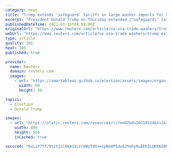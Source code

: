 ```yaml
---
category: news
title: "Trump extends 'safeguard' tariffs on large washer imports for two years"
excerpt: "President Donald Trump on Thursday extended \"safeguard\" tariffs on large residential washers for another two years in a move that further shields domestic manufacturers such as Whirlpool Corp from import competition."
publishedDateTime: 2021-01-15T04:59:00Z
originalUrl: "https://www.reuters.com/article/us-usa-trade-washers/trump-extends-safeguard-tariffs-on-large-washer-imports-for-two-years-idUSKBN29J2SD?edition-redirect=ca"
webUrl: "https://www.reuters.com/article/us-usa-trade-washers/trump-extends-safeguard-tariffs-on-large-washer-imports-for-two-years-idUSKBN29J2SD?edition-redirect=ca"
type: article
quality: 105
heat: 105
published: true

provider:
  name: Reuters
  domain: reuters.com
  images:
    - url: "https://smartableai.github.io/election/assets/images/organizations/reuters.com-50x50.jpg"
      width: 50
      height: 50

topics:
  - Election
  - Donald Trump

images:
  - url: "https://static.reuters.com/resources/r/?m=02&d=20210114&t=2&i=1547836161&r=LYNXMPEH0D1KA&w=800"
    width: 800
    height: 564
    isCached: true

secured: "KxLif7Tf/9tctjxlRk41ILcr4WyTdX++CpNxOPSdv6JYehy9ukEh3LOKRKIN9pX3lvftt7mrt6H2Ws1aR9ATkENUekDNGvXnf2Htob/77G1rN/7w4ttvX0RzJLm5hLxijHZnzY8yhT/CTPH26ZD7FTOErLktd7wgN0r15PX0TDAsXNDm1OtAUugJ4c8qAM/rjF9PGy195SQGi/p13YahPVBKU5sgE6ypOlfU/Lwii9SLOv9sA7CgBElf3tt9PXAE/0MnDHLCEsSsx1LoWgmzAxQKREu/Eiq7FmNaJapB91RTlUZFGD5u1C3ZAH2Ng3ryDL6PvH+dZdQ/nwJrf5N/sWfuA7HkoY3VZZoh/U+vh7E=;hEf4a8f2mvGFqr5jtPICqg=="
---
```


